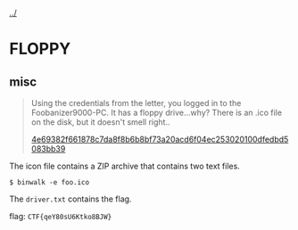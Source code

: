 [../](../../)

# FLOPPY

## misc

> Using the credentials from the letter, you logged in to the Foobanizer9000-PC. It has a floppy drive...why? There is an .ico file on the disk, but it doesn't smell right..
>
> [4e69382f661878c7da8f8b6b8bf73a20acd6f04ec253020100dfedbd5083bb39](4e69382f661878c7da8f8b6b8bf73a20acd6f04ec253020100dfedbd5083bb39)

The icon file contains a ZIP archive that contains two text files.

	$ binwalk -e foo.ico

The `driver.txt` contains the flag. 

flag: `CTF{qeY80sU6Ktko8BJW}`